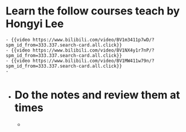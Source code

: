 # Learn the follow courses teach by Hongyi Lee
	- {{video https://www.bilibili.com/video/BV1m3411p7wD/?spm_id_from=333.337.search-card.all.click}}
	- {{video https://www.bilibili.com/video/BV1NX4y1r7nP/?spm_id_from=333.337.search-card.all.click}}
	- {{video https://www.bilibili.com/video/BV1MW411w79n/?spm_id_from=333.337.search-card.all.click}}
	-
- # Do the notes and review them at times
	-